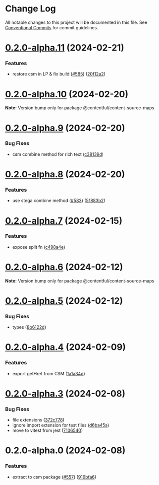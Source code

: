 # Change Log

All notable changes to this project will be documented in this file.
See [Conventional Commits](https://conventionalcommits.org) for commit guidelines.

# [0.2.0-alpha.11](https://github.com/contentful/live-preview/compare/@contentful/content-source-maps@0.2.0-alpha.10...@contentful/content-source-maps@0.2.0-alpha.11) (2024-02-21)


### Features

* restore csm in LP & fix build ([#585](https://github.com/contentful/live-preview/issues/585)) ([20f12a2](https://github.com/contentful/live-preview/commit/20f12a23b7cd1921a23c806e6acf0bc5085d9a45))





# [0.2.0-alpha.10](https://github.com/contentful/live-preview/compare/@contentful/content-source-maps@0.2.0-alpha.9...@contentful/content-source-maps@0.2.0-alpha.10) (2024-02-20)

**Note:** Version bump only for package @contentful/content-source-maps





# [0.2.0-alpha.9](https://github.com/contentful/live-preview/compare/@contentful/content-source-maps@0.2.0-alpha.8...@contentful/content-source-maps@0.2.0-alpha.9) (2024-02-20)


### Bug Fixes

* csm combine method for rich text ([c38139d](https://github.com/contentful/live-preview/commit/c38139d3efcd96e9b73b1b5c119cfef303fa27fe))





# [0.2.0-alpha.8](https://github.com/contentful/live-preview/compare/@contentful/content-source-maps@0.2.0-alpha.7...@contentful/content-source-maps@0.2.0-alpha.8) (2024-02-20)


### Features

* use stega combine method ([#583](https://github.com/contentful/live-preview/issues/583)) ([51883b2](https://github.com/contentful/live-preview/commit/51883b24f156217f290af21e0c3dc521aee27e60))





# [0.2.0-alpha.7](https://github.com/contentful/live-preview/compare/@contentful/content-source-maps@0.2.0-alpha.6...@contentful/content-source-maps@0.2.0-alpha.7) (2024-02-15)


### Features

* expose split fn ([c498a4e](https://github.com/contentful/live-preview/commit/c498a4e01a961e6fb86f8155619002ecccfbc1b6))





# [0.2.0-alpha.6](https://github.com/contentful/live-preview/compare/@contentful/content-source-maps@0.2.0-alpha.5...@contentful/content-source-maps@0.2.0-alpha.6) (2024-02-12)

**Note:** Version bump only for package @contentful/content-source-maps





# [0.2.0-alpha.5](https://github.com/contentful/live-preview/compare/@contentful/content-source-maps@0.2.0-alpha.4...@contentful/content-source-maps@0.2.0-alpha.5) (2024-02-12)


### Bug Fixes

* types ([8b6122d](https://github.com/contentful/live-preview/commit/8b6122d88abb78fa9bb413006d2f5d4f2817e8c4))





# [0.2.0-alpha.4](https://github.com/contentful/live-preview/compare/@contentful/content-source-maps@0.2.0-alpha.3...@contentful/content-source-maps@0.2.0-alpha.4) (2024-02-09)


### Features

* export getHref from CSM ([1a1a34d](https://github.com/contentful/live-preview/commit/1a1a34d7bace7580813367630f226cdfcbf99453))





# [0.2.0-alpha.3](https://github.com/contentful/live-preview/compare/@contentful/content-source-maps@0.2.0-alpha.0...@contentful/content-source-maps@0.2.0-alpha.3) (2024-02-08)


### Bug Fixes

* file extensions ([372c778](https://github.com/contentful/live-preview/commit/372c77829f4d2cc363567a58f184b6862ebd9d72))
* ignore import extension for test files ([d6ba45a](https://github.com/contentful/live-preview/commit/d6ba45a208a59d6d818b3be6917fb6d8ab6fb472))
* move to vitest from jest ([7106540](https://github.com/contentful/live-preview/commit/7106540a355f6fc497f1a8aab1828e21cc16e4a9))





# 0.2.0-alpha.0 (2024-02-08)


### Features

* extract to csm package ([#557](https://github.com/contentful/live-preview/issues/557)) ([916bfa6](https://github.com/contentful/live-preview/commit/916bfa6606cab397e7033190f5f45cb6aa08adcd))
